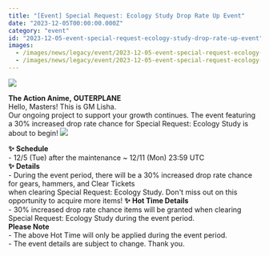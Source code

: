 ```yaml
---
title: "[Event] Special Request: Ecology Study Drop Rate Up Event"
date: "2023-12-05T00:00:00.000Z"
category: "event"
id: "2023-12-05-event-special-request-ecology-study-drop-rate-up-event"
images:
  - /images/news/legacy/event/2023-12-05-event-special-request-ecology-study-drop-rate-up-event/23fddc937c0b4b678e31154fe3866e07.webp
  - /images/news/legacy/event/2023-12-05-event-special-request-ecology-study-drop-rate-up-event/af528c7e55884944a9ef6c5b1368d47e_002.webp
---
```


![](/images/news/legacy/event/2023-12-05-event-special-request-ecology-study-drop-rate-up-event/23fddc937c0b4b678e31154fe3866e07.webp)  
  
**The Action Anime,** **OUTERPLANE**  
Hello, Masters! This is GM Lisha.  
Our ongoing project to support your growth continues. The event featuring a 30% increased drop rate chance for Special Request: Ecology Study is about to begin! ![](/images/news/legacy/event/2023-12-05-event-special-request-ecology-study-drop-rate-up-event/af528c7e55884944a9ef6c5b1368d47e_002.webp)

  
**✨** **Schedule**  
\- 12/5 (Tue) after the maintenance ~ 12/11 (Mon) 23:59 UTC  
**✨** **Details**  
\- During the event period, there will be a 30% increased drop rate chance for gears, hammers, and Clear Tickets  
when clearing Special Request: Ecology Study. Don't miss out on this opportunity to acquire more items! **✨** **Hot Time Details**  
\- 30% increased drop rate chance items will be granted when clearing Special Request: Ecology Study during the event period.  
**Please Note**  
\- The above Hot Time will only be applied during the event period.  
\- The event details are subject to change. Thank you.
